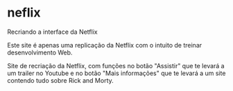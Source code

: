 # neflix
Recriando a interface da Netflix

Este site é apenas uma replicação da Netflix com o intuito de treinar desenvolvimento Web.

Site de recriação da Netflix, com funções no botão "Assistir" que te levará a um trailer no Youtube e no botão "Mais informações" que te levará a um site contendo tudo sobre Rick and Morty.

